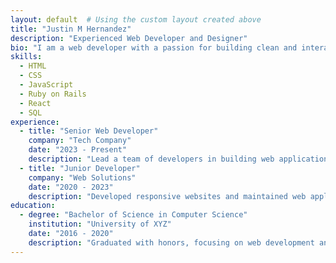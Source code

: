 ```yaml
---
layout: default  # Using the custom layout created above
title: "Justin M Hernandez"
description: "Experienced Web Developer and Designer"
bio: "I am a web developer with a passion for building clean and interactive websites. My expertise spans front-end and back-end development."
skills:
  - HTML
  - CSS
  - JavaScript
  - Ruby on Rails
  - React
  - SQL
experience:
  - title: "Senior Web Developer"
    company: "Tech Company"
    date: "2023 - Present"
    description: "Lead a team of developers in building web applications and user interfaces for clients."
  - title: "Junior Developer"
    company: "Web Solutions"
    date: "2020 - 2023"
    description: "Developed responsive websites and maintained web applications."
education:
  - degree: "Bachelor of Science in Computer Science"
    institution: "University of XYZ"
    date: "2016 - 2020"
    description: "Graduated with honors, focusing on web development and software engineering."
---
```


